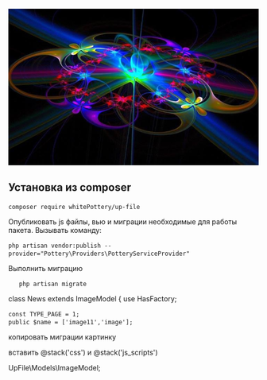 <p align="center">
<img src="info/logo.jpg">
</p>


## Установка из composer

```
composer require whitePottery/up-file
```

 Опубликовать js файлы, вью и миграции необходимые для работы пакета.
Вызывать команду:
```
php artisan vendor:publish --provider="Pottery\Providers\PotteryServiceProvider"
```

Выполнить миграцию
 ```
    php artisan migrate
 ```


<x-upfile-cut name="image" :src="Storage::url($news->image)"/>
<x-upfile-up-img name="image" :post-id="$news->id"/>





  class News extends ImageModel
{
    use HasFactory;


    const TYPE_PAGE = 1;
    public $name = ['image11','image'];



копировать миграции картинку


вставить @stack('css') и @stack('js_scripts')


UpFile\Models\ImageModel;